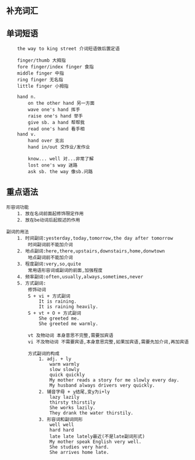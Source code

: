 
## 补充词汇



## 单词短语

		the way to king street 介词短语做后置定语

		finger/thumb 大拇指
		fore finger/index finger 食指
		middle finger 中指
		ring finger 无名指
		little finger 小拇指

		hand n.
			on the other hand 另一方面
			wave one's hand 挥手
			raise one's hand 举手
			give sb. a hand 帮帮我
			read one's hand 看手相
		hand v.
			hand over 支出
			hand in/out 交作业/发作业

			know... well 对...非常了解
			lost one's way 迷路
			ask sb. the way 像sb.问路

## 重点语法

	形容词功能
		1. 放在名词前面起修饰限定作用
		2. 放在be动词后起叙述的作用

	副词的用法
		1. 时间副词:yesterday,today,tomorrow,the day after tomorrow
			时间副词前不能加介词
		2. 地点副词:here,there,upstairs,downstairs,home,donwtown
			地点副词前不能加介词
		3. 程度副词:very,so,quite
			常用语形容词或副词的前面,加强程度
		4. 频率副词:often,usually,always,sometimes,never
		5. 方式副词:
			修饰动词
			S + vi + 方式副词
				It is raining.
				It is raining heavily.
			S + vt + O + 方式副词
				She greeted me.
				She greeted me warmly.

			vt 及物动词 本身意思不完整,需要加宾语
			vi 不及物动词 不需要宾语,本身意思完整,如果加宾语,需要先加介词,再加宾语

			方式副词的构成
				1. adj. + ly
					warm warmly
					slow slowly
					quick quickly
					My mother reads a story for me slowly every day.
					My husband always drivers very quickly.
				2. 辅音字母 + y结尾,变y为i+ly
					lazy lazily
					thirsty thirstily
					She works lazily.
					They drank the water thirstily.
				3. 形容词和副词同形
					well well
					hard hard
					late late lately最近(不是late副词形式)
					My mother speak English very well.
					She studies very hard.
					She arrives home late.
